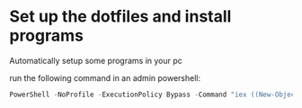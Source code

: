 # Set up the dotfiles and install programs

Automatically setup some programs in your pc

run the following command in an admin powershell:

```powershell
PowerShell -NoProfile -ExecutionPolicy Bypass -Command "iex ((New-Object System.Net.WebClient).DownloadString('https://raw.githubusercontent.com/ArthurMartelli/.dotfiles/main/main.ps1'))"
```
